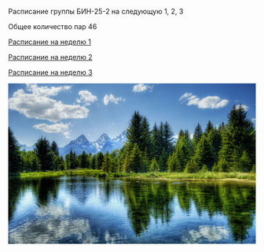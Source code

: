 Расписание группы БИН-25-2 на следующую 1, 2, 3

Общее количество пар 46

[Расписание на неделю 1](timetable_1w.md)

[Расписание на неделю 2](timetable_2w.md)

[Расписание на неделю 3](timetable_3w.md)

![Картиинка](ae9be178fac17c37c1ef47e1a0c06241.jpg)

